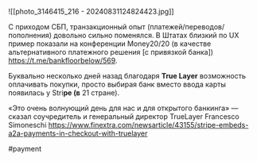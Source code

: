 
![[photo_3146415_216 - 20240831124824423.jpg]]

С приходом СБП, транзакционный опыт (платежей/переводов/пополнения) довольно сильно поменялся. В Штатах близкий по UX пример показали на конференции Money20/20 (в качестве альтернативного платежного решения [с привязкой банка]) https://t.me/bankfloorbelow/569.

Буквально несколько дней назад благодаря **True Layer** возможность оплачивать покупки, просто выбирая банк вместо ввода карты появилась у Stri**pe (в** 21 стране).

«Это очень волнующий день для нас и для открытого банкинга» — сказал соучредитель и генеральный директор TrueLayer Francesco Simoneschi https://www.finextra.com/newsarticle/43155/stripe-embeds-a2a-payments-in-checkout-with-truelayer

#payment 